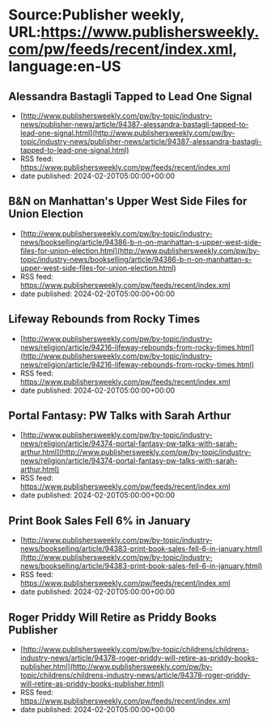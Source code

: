 # Source:Publisher weekly, URL:https://www.publishersweekly.com/pw/feeds/recent/index.xml, language:en-US

## Alessandra Bastagli Tapped to Lead One Signal
 - [http://www.publishersweekly.com/pw/by-topic/industry-news/publisher-news/article/94387-alessandra-bastagli-tapped-to-lead-one-signal.html](http://www.publishersweekly.com/pw/by-topic/industry-news/publisher-news/article/94387-alessandra-bastagli-tapped-to-lead-one-signal.html)
 - RSS feed: https://www.publishersweekly.com/pw/feeds/recent/index.xml
 - date published: 2024-02-20T05:00:00+00:00



## B&N on Manhattan's Upper West Side Files for Union Election
 - [http://www.publishersweekly.com/pw/by-topic/industry-news/bookselling/article/94386-b-n-on-manhattan-s-upper-west-side-files-for-union-election.html](http://www.publishersweekly.com/pw/by-topic/industry-news/bookselling/article/94386-b-n-on-manhattan-s-upper-west-side-files-for-union-election.html)
 - RSS feed: https://www.publishersweekly.com/pw/feeds/recent/index.xml
 - date published: 2024-02-20T05:00:00+00:00



## Lifeway Rebounds from Rocky Times
 - [http://www.publishersweekly.com/pw/by-topic/industry-news/religion/article/94216-lifeway-rebounds-from-rocky-times.html](http://www.publishersweekly.com/pw/by-topic/industry-news/religion/article/94216-lifeway-rebounds-from-rocky-times.html)
 - RSS feed: https://www.publishersweekly.com/pw/feeds/recent/index.xml
 - date published: 2024-02-20T05:00:00+00:00



## Portal Fantasy: PW Talks with Sarah Arthur
 - [http://www.publishersweekly.com/pw/by-topic/industry-news/religion/article/94374-portal-fantasy-pw-talks-with-sarah-arthur.html](http://www.publishersweekly.com/pw/by-topic/industry-news/religion/article/94374-portal-fantasy-pw-talks-with-sarah-arthur.html)
 - RSS feed: https://www.publishersweekly.com/pw/feeds/recent/index.xml
 - date published: 2024-02-20T05:00:00+00:00



## Print Book Sales Fell 6% in January
 - [http://www.publishersweekly.com/pw/by-topic/industry-news/bookselling/article/94383-print-book-sales-fell-6-in-january.html](http://www.publishersweekly.com/pw/by-topic/industry-news/bookselling/article/94383-print-book-sales-fell-6-in-january.html)
 - RSS feed: https://www.publishersweekly.com/pw/feeds/recent/index.xml
 - date published: 2024-02-20T05:00:00+00:00



## Roger Priddy Will Retire as Priddy Books Publisher
 - [http://www.publishersweekly.com/pw/by-topic/childrens/childrens-industry-news/article/94378-roger-priddy-will-retire-as-priddy-books-publisher.html](http://www.publishersweekly.com/pw/by-topic/childrens/childrens-industry-news/article/94378-roger-priddy-will-retire-as-priddy-books-publisher.html)
 - RSS feed: https://www.publishersweekly.com/pw/feeds/recent/index.xml
 - date published: 2024-02-20T05:00:00+00:00



